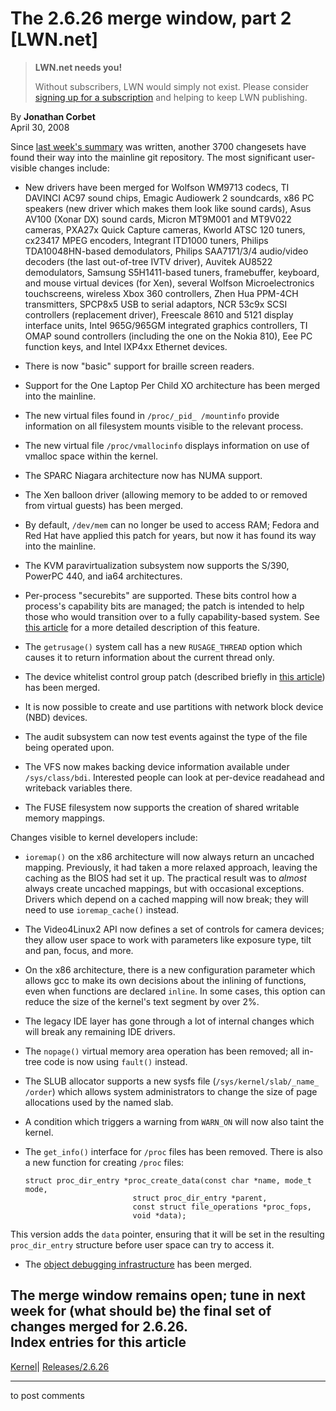 # The 2.6.26 merge window, part 2 [LWN.net]

> **LWN.net needs you!**
> 
> Without subscribers, LWN would simply not exist. Please consider [signing up for a subscription](/Promo/nst-nag2/subscribe) and helping to keep LWN publishing. 

By **Jonathan Corbet**  
April 30, 2008 

Since [last week's summary](http://lwn.net/Articles/278965/) was written, another 3700 changesets have found their way into the mainline git repository. The most significant user-visible changes include: 

  * New drivers have been merged for Wolfson WM9713 codecs, TI DAVINCI AC97 sound chips, Emagic Audiowerk 2 soundcards, x86 PC speakers (new driver which makes them look like sound cards), Asus AV100 (Xonar DX) sound cards, Micron MT9M001 and MT9V022 cameras, PXA27x Quick Capture cameras, Kworld ATSC 120 tuners, cx23417 MPEG encoders, Integrant ITD1000 tuners, Philips TDA10048HN-based demodulators, Philips SAA7171/3/4 audio/video decoders (the last out-of-tree IVTV driver), Auvitek AU8522 demodulators, Samsung S5H1411-based tuners, framebuffer, keyboard, and mouse virtual devices (for Xen), several Wolfson Microelectronics touchscreens, wireless Xbox 360 controllers, Zhen Hua PPM-4CH transmitters, SPCP8x5 USB to serial adaptors, NCR 53c9x SCSI controllers (replacement driver), Freescale 8610 and 5121 display interface units, Intel 965G/965GM integrated graphics controllers, TI OMAP sound controllers (including the one on the Nokia 810), Eee PC function keys, and Intel IXP4xx Ethernet devices. 

  * There is now "basic" support for braille screen readers. 

  * Support for the One Laptop Per Child XO architecture has been merged into the mainline. 

  * The new virtual files found in `/proc/_pid_ /mountinfo` provide information on all filesystem mounts visible to the relevant process. 

  * The new virtual file `/proc/vmallocinfo` displays information on use of vmalloc space within the kernel. 

  * The SPARC Niagara architecture now has NUMA support. 

  * The Xen balloon driver (allowing memory to be added to or removed from virtual guests) has been merged. 

  * By default, `/dev/mem` can no longer be used to access RAM; Fedora and Red Hat have applied this patch for years, but now it has found its way into the mainline. 

  * The KVM paravirtualization subsystem now supports the S/390, PowerPC 440, and ia64 architectures. 

  * Per-process "securebits" are supported. These bits control how a process's capability bits are managed; the patch is intended to help those who would transition over to a fully capability-based system. See [this article](http://lwn.net/Articles/280279/) for a more detailed description of this feature. 

  * The `getrusage()` system call has a new `RUSAGE_THREAD` option which causes it to return information about the current thread only. 

  * The device whitelist control group patch (described briefly in [this article](http://lwn.net/Articles/273822/)) has been merged. 

  * It is now possible to create and use partitions with network block device (NBD) devices. 

  * The audit subsystem can now test events against the type of the file being operated upon. 

  * The VFS now makes backing device information available under `/sys/class/bdi`. Interested people can look at per-device readahead and writeback variables there. 

  * The FUSE filesystem now supports the creation of shared writable memory mappings. 




Changes visible to kernel developers include: 

  * `ioremap()` on the x86 architecture will now always return an uncached mapping. Previously, it had taken a more relaxed approach, leaving the caching as the BIOS had set it up. The practical result was to _almost_ always create uncached mappings, but with occasional exceptions. Drivers which depend on a cached mapping will now break; they will need to use `ioremap_cache()` instead. 

  * The Video4Linux2 API now defines a set of controls for camera devices; they allow user space to work with parameters like exposure type, tilt and pan, focus, and more. 

  * On the x86 architecture, there is a new configuration parameter which allows gcc to make its own decisions about the inlining of functions, even when functions are declared `inline`. In some cases, this option can reduce the size of the kernel's text segment by over 2%. 

  * The legacy IDE layer has gone through a lot of internal changes which will break any remaining IDE drivers. 

  * The `nopage()` virtual memory area operation has been removed; all in-tree code is now using `fault()` instead. 

  * The SLUB allocator supports a new sysfs file (`/sys/kernel/slab/_name_ /order`) which allows system administrators to change the size of page allocations used by the named slab. 

  * A condition which triggers a warning from `WARN_ON` will now also taint the kernel. 

  * The `get_info()` interface for `/proc` files has been removed. There is also a new function for creating `/proc` files: 
        
        struct proc_dir_entry *proc_create_data(const char *name, mode_t mode,
        					    struct proc_dir_entry *parent,
        					    const struct file_operations *proc_fops,
        					    void *data);
        

This version adds the `data` pointer, ensuring that it will be set in the resulting `proc_dir_entry` structure before user space can try to access it. 

  * The [object debugging infrastructure](http://lwn.net/Articles/271614/) has been merged. 




The merge window remains open; tune in next week for (what should be) the final set of changes merged for 2.6.26.  
Index entries for this article  
---  
[Kernel](/Kernel/Index)| [Releases/2.6.26](/Kernel/Index#Releases-2.6.26)  
  


* * *

to post comments 
